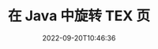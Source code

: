 ---
############################# Static ############################
layout: "auto-gen-merger"
date: 2022-09-20T10:46:36
draft: false
otherformats: pdf xps epub

############################# Head ############################
head_title: "在 Java 中旋转 TEX 页面 – 以 90、180、270 角度旋转"
head_description: "使用文档合并 API 以 90、180、270 度旋转角度旋转 TEX 文件的特定或所有文档页面。"

############################# Header ############################
title: "在 Java 中旋转 TEX 页"
description: "使用几行 Java 代码旋转 TEX 页面。"
bg_image: "https://cms.admin.containerize.com/templates/aspose/App_Themes/V3/images/bg/header1.png"
bg_overlay: false
button:
    enable: true
    icon: "fas fa-arrow-down"
    label: "下载免费试用版"
    link: "https://downloads.groupdocs.com/merger/java"

############################# SubMenu ############################
submenu:
    enable: true

    left:
        img_alt: "GroupDocs.Merger for Java"
        image: "https://cms.admin.containerize.com/templates/groupdocs/images/product-logos/90x90-noborder/groupdocs-merger-java.png"
        product: "GroupDocs.Merger"
        platform: "Java"

    middle:
        button:

            # button loop
            - link: "https://apireference.groupdocs.com/merger/java"
              text: "API 参考"

            # button loop
            - link: "https://github.com/groupdocs-merger"
              text: "代码示例"

            # button loop
            - link: "https://products.groupdocs.app/merger/family"
              text: "现场演示"

            # button loop
            - link: "https://purchase.groupdocs.com/pricing/merger/java"
              text: "价钱"

    right:
        link_download: "https://downloads.groupdocs.com/merger"
        link_learn: "https://docs.groupdocs.com/merger/java"
        link_buy: "https://purchase.groupdocs.com"

############################# About ############################
about:
    enable: true
    title: "关于 GroupDocs.Merger for Java API"
    content: |
        [GroupDocs.Merger for Java](/zh/merger/java/) 提供了一种简单的解决方案，可以在包括 PDF、Microsoft Office（Word、Excel、PowerPoint）在内的各种文档格式之间安全地合并和拆分、OneNote)、OpenDocument、HTML、图像和 Java 应用程序中的许多其他内容。只需添加几行代码，即可执行多个文档操作，例如移动、删除、旋转、交换、提取或更改文档中页面的方向。文档合并 API 还支持将文档页面预览为图像，以分析页面上的文档结构、格式和内容。
        
        GroupDocs.Merger API 是需要文件页面轮换功能的企业解决方案的正确选择。这些 API 在包括 J2SE 7.0 (1.7), J2SE 8.0 (1.8), Java 10 在内的所有主要操作系统和平台上都得到了很好的支持。

############################# Steps ############################
steps:
    enable: true
    title_left: "旋转 Java 中的 TEX 个文件页面"
    content_left: |
        [GroupDocs.Merger for Java](/zh/merger/java/) 使 Java 开发人员可以轻松地将 TEX 文件中的某些特定页面或所有页面旋转到 90 , 180 或 270 旋转角度，只需几个简单的步骤。
        
        * 使用所需的旋转角度和页码初始化 **RotateOptions**。
        * 创建 **Merger** 的新实例并将源文档路径作为构造函数参数传递。
        * 调用 **rotatePages** 并传递 **RotateOptions** 对象。
        * 调用 **save** 并指定文件路径以保存生成的文档。

    title_right: "系统要求"
    content_right: |
        所有主要平台和操作系统都支持 GroupDocs.Merger for Java API。在执行以下代码之前，请确保您的系统上安装了以下先决条件。

        * 操作系统：Microsoft Windows、Linux、MacOS
        * 开发环境：NetBeans, IntelliJ IDEA, Eclipse
        * 构架: J2SE 7.0 (1.7), J2SE 8.0 (1.8), Java 10
        * 从 [Maven](https://repository.groupdocs.com/webapp/#/artifacts/browse/tree/General/repo/com/groupdocs/groupdocs-merger) 下载最新版本的 GroupDocs.Merger for Java
         
    code: |
     {{% merger/additional-styles %}}
     {{< merger/code-merger title="如何使用 Java 示例代码旋转 TEX 文件页面">}}

        ```java    
        // 使用 GroupDocs.Merger API 旋转 TEX 文件页面
        // 初始化 RotateOptions 类以指定旋转角度和要旋转的页码
        RotateOptions rotateOptions = new RotateOptions(RotateMode.Rotate180, new int[] { 2, 3 });

        // 使用输入 TEX 文档实例化合并
        Merger merger = new Merger("input.tex");

        // 调用 rotatePages 方法并将 RotateOptions 对象传递给它
        merger.rotatePages(rotateOptions);
    
        // 调用 save 方法并传递所需的文件路径以保存输出文档
        merger.save("output.tex");
        ```
     {{< /merger/code-merger >}}

############################# Demos ############################
demos:
    enable: true
    title: "现场演示 - 在线旋转 TEX 文件页面"
    content: |
       访问 [GroupDocs.Merger Live Demos](https://products.groupdocs.app/splitter/rotate-pages/tex) 网站，立即旋转 TEX 文件页面。
       现场演示具有以下好处。
        
############################# About Formats ############################
about_formats:
    enable: true

############################# More Formats ############################
more_formats:
    enable: true
    title: "旋转其他文档格式的页面"
    content: |
        Java 记录文件格式和图像的合并和拆分 API。旋转一些流行的文件格式，如下所述。

############################# Back to top ###############################
back_to_top:
    enable: true
---